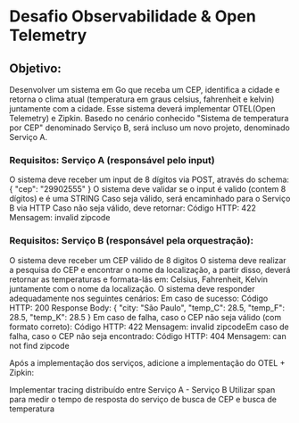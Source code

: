 # Desafio Observabilidade & Open Telemetry

## Objetivo: 
Desenvolver um sistema em Go que receba um CEP, identifica a cidade e retorna o clima atual (temperatura em graus celsius, fahrenheit e kelvin) juntamente com a cidade. Esse sistema deverá implementar OTEL(Open Telemetry) e Zipkin.
Basedo no cenário conhecido "Sistema de temperatura por CEP" denominado Serviço B, será incluso um novo projeto, denominado Serviço A.

 ### Requisitos: Serviço A (responsável pelo input)

O sistema deve receber um input de 8 dígitos via POST, através do schema:  { "cep": "29902555" }
O sistema deve validar se o input é valido (contem 8 dígitos) e é uma STRING
Caso seja válido, será encaminhado para o Serviço B via HTTP
Caso não seja válido, deve retornar:
Código HTTP: 422
Mensagem: invalid zipcode

### Requisitos: Serviço B (responsável pela orquestração):

O sistema deve receber um CEP válido de 8 digitos
O sistema deve realizar a pesquisa do CEP e encontrar o nome da localização, a partir disso, deverá retornar as temperaturas e formata-lás em: Celsius, Fahrenheit, Kelvin juntamente com o nome da localização.
O sistema deve responder adequadamente nos seguintes cenários:
Em caso de sucesso:
Código HTTP: 200
Response Body: { "city: "São Paulo", "temp_C": 28.5, "temp_F": 28.5, "temp_K": 28.5 }
Em caso de falha, caso o CEP não seja válido (com formato correto):
Código HTTP: 422
Mensagem: invalid zipcode
​​​Em caso de falha, caso o CEP não seja encontrado:
Código HTTP: 404
Mensagem: can not find zipcode

Após a implementação dos serviços, adicione a implementação do OTEL + Zipkin:

Implementar tracing distribuído entre Serviço A - Serviço B
Utilizar span para medir o tempo de resposta do serviço de busca de CEP e busca de temperatura
